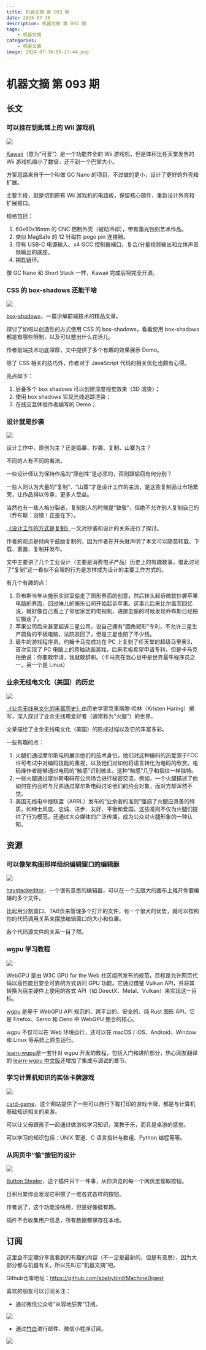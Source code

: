 ```yaml
---
title: 机器文摘 第 093 期
date: 2024-07-30
description: 机器文摘 第 093 期
tags: 
    - 机器文摘
categories: 
    - 机器文摘
image: 2024-07-30-09-23-44.png
---
```

# 机器文摘 第 093 期

## 长文
### 可以挂在钥匙链上的 Wii 游戏机
![](2024-07-30-09-23-34.png)

[Kawaii](https://bitbuilt.net/forums/index.php?threads/kawaii.6474/)（意为“可爱”）是一个功能齐全的 Wii 游戏机，但是体积比任天堂发售的 Wii 游戏机缩小了数倍，还不到一个巴掌大小。

方案思路来自于一个叫做 GC Nano 的项目，不过做的更小，设计了更好的外壳和扩展。

主要手段，就是切割原有 Wii 游戏机的电路板，保留核心部件，重新设计外壳和扩展接口。

规格包括：

1. 60x60x16mm 的 CNC 铝制外壳（被动冷却），带有激光蚀刻艺术作品。
2. 类似 MagSafe 的 12 针磁性 pogo pin 连接器。
3. 带有 USB-C 电源输入、x4 GCC 控制器端口、复合/分量视频输出和立体声音频输出的底座。
4. 钥匙链环。

像 GC Nano 和 Short Stack 一样，Kawaii 完成后将完全开源。

### CSS 的 box-shadows 还能干啥
![](2024-07-30-09-23-44.png)

[box-shadows](https://dgerrells.com/blog/how-not-to-use-box-shadows)，一篇讲解前端技术的精品文章。

探讨了如何以创造性的方式使用 CSS 的 box-shadows，看看使用 box-shadows 都是有哪些限制，以及可以整出什么花活儿。

作者前端技术功底深厚，文中提供了多个有趣的效果展示 Demo。

除了 CSS 相关的技巧外，作者对于 JavaScript 代码的相关优化也颇有心得。

亮点如下：
1. 层叠多个 box shadows 可以创建深度视觉效果（3D 渲染）；
2. 使用 box shadows 实现光线追踪渲染；
3. 在线交互体验作者编写的 Demo；

### 设计就是抄袭
![](2024-07-30-09-24-03.png)

设计工作中，原创为主？还是临摹、抄袭、复制、山寨为主？

不同的人有不同的看法。

一些设计师认为保持作品的“原创性”是必须的，否则跟偷窃有何分别？

一些人则认为大量的“复制”、“山寨”才是设计工作的主流，是这些复制品让市场繁荣，让作品得以传承，更多人受益。

当然也有一些人格分裂者，复制别人的时候是“致敬”，但绝不允许别人复制自己的（乔布斯：没错！正是在下）。

[《设计工作的方式是复制》](https://matthewstrom.com/writing/copying/)一文对抄袭和设计的关系进行了探讨。

作者的观点是倾向于鼓励复制的，因为作者在开头就声明了本文可以随意转载、下载、重置、复制并发布。

文中主要讲了几个工业设计（主要是消费电子产品）历史上的有趣故事，借此讨论了“复制”这一看似不合理的行为是怎样成为设计的主要工作方式的。

有几个有趣的点：
1. 乔布斯当年从施乐实验室偷走了图形界面的创意，然后转头起诉微软抄袭苹果电脑的界面，回过味儿的施乐公司开始起诉苹果。这事儿后来比尔盖茨回忆说，就好像自己看上了邻居家里的电视机，进屋去偷的时候发现乔布斯已经把它搬走了。
2. 苹果公司后来甚至起诉三星公司，说自己拥有“圆角矩形”专利，不允许三星生产圆角的平板电脑，法院驳回了，但是三星也赔了不少钱。
3. 最牛的游戏程序员，约翰卡马克成功在 PC 上复刻了任天堂的超级马里奥3，首次实现了 PC 电脑上的卷轴动画游戏，后来老板希望申请专利，但是卡马克拒绝说：你要敢申请，我就敢辞职。（卡马克在我心目中是世界最牛程序员之一，另一个是 Linus）

### 业余无线电文化（美国）的历史
![](2024-07-30-09-24-16.png)

[《业余无线电文化的丰富历史》](https://thereader.mitpress.mit.edu/the-rich-history-of-ham-radio-culture/)由历史学家克里斯滕·哈林（Kristen Haring）撰写，深入探讨了业余无线电爱好者（通常称为“火腿”）的世界。

文章描绘了业余无线电文化（美国）的形成过程以及它的丰富多彩。

一些有趣的点：
1. 火腿们通过摩尔斯电码展示他们的技术身份，他们对这种编码的热爱源于FCC许可考试中对编码技能的重视，以及他们对如何将语言转化为电码的欣赏。电码操作者能够通过电码的“触感”识别彼此，这种“触感”几乎和指纹一样独特。
2. 一些火腿通过摩尔斯电码在公共场合进行秘密交流。例如，一个火腿描述了他如何在约会时与兄弟通过摩尔斯电码讨论他们的约会对象，而对方却浑然不觉。
3. 美国无线电中继联盟（ARRL）发布的“业余者的准则”强调了火腿应具备的特质，如绅士风度、忠诚、进步、友好、平衡和爱国。这些准则不仅为火腿们提供了行为模范，还通过大众媒体的广泛传播，成为公众对火腿形象的一种认知。

## 资源 
### 可以像架构图那样组织编辑窗口的编辑器
![](2024-07-30-09-24-25.png)

[haystackeditor](https://haystackeditor.com/)，一个很有意思的编辑器，可以在一个无限大的画布上摊开你要编辑的多个文件。

比起用分割窗口、TAB页来管理多个打开的文件，有一个很大的优势，就可以按照你的代码调用关系来摆放编辑窗口的大小和位置。

各个代码源文件的关系一目了然。

### wgpu 学习教程
![](2024-07-30-09-24-36.png)

WebGPU 是由 W3C GPU for the Web 社区组所发布的规范，目标是允许网页代码以高性能且安全可靠的方式访问 GPU 功能。它通过借鉴 Vulkan API，并将其转换为宿主硬件上使用的各式 API（如 DirectX、Metal、Vulkan）来实现这一目标。

[wgpu](https://github.com/gfx-rs/wgpu) 是基于 WebGPU API 规范的、跨平台的、安全的、纯 Rust 图形 API。它是 Firefox、Servo 和 Deno 中 WebGPU 整合的核心。

wgpu 不仅可以在 Web 环境运行，还可以在 macOS / iOS、Android、Window 和 Linux 等系统上原生运行。

[learn-wgpu](https://github.com/sotrh/learn-wgpu)是一套针对 wgpu 开发的教程，包括入门和进阶部分，热心网友翻译的 [learn-wgpu 中文版](https://jinleili.github.io/learn-wgpu-zh/)还增加了集成与调试的章节。

### 学习计算机知识的实体卡牌游戏
![](2024-07-30-09-24-46.png)

[card-game](https://punkx.org/unix-pipe-game/)，这个网站提供了一些可以自行下载打印的游戏卡牌，都是与计算机基础知识相关的桌游。

可以让父母跟孩子一起通过做游戏学习知识，寓教于乐，而且是桌游的感觉。

可以学习的知识包括：UNIX 管道、C 语言指针与数组、Python 编程等等。

### 从网页中“偷”按钮的设计
![](2024-07-30-09-24-59.png)

[Button Stealer](https://anatolyzenkov.com/stolen-buttons/button-stealer)，这个插件只干一件事，从你浏览的每一个网页里偷取按钮。

日积月累你会发现它积攒了一堆各式各样的按钮。

作者说了，这个功能没啥用，但是好像挺有趣。

插件不会收集用户信息，所有数据都保存在本地。 ​​​

## 订阅
这里会不定期分享我看到的有趣的内容（不一定是最新的，但是有意思），因为大部分都与机器有关，所以先叫它“机器文摘”吧。

Github仓库地址：https://github.com/sbabybird/MachineDigest

喜欢的朋友可以订阅关注：

- 通过微信公众号“从容地狂奔”订阅。

![](../weixin.jpg)

- 通过[竹白](https://zhubai.love/)进行邮件、微信小程序订阅。

![](../zhubai.jpg)